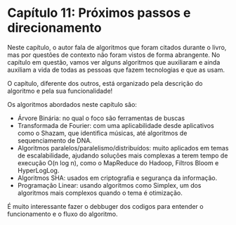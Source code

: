 # Capítulo 11: Próximos passos e direcionamento

Neste capítulo, o autor fala de algoritmos que foram citados durante o livro, mas por questões de contexto não foram vistos de forma abrangente. No capítulo em questão, vamos ver alguns algoritmos que auxiliaram e ainda auxiliam a vida de todas as pessoas que fazem tecnologias e que as usam.

O capítulo, diferente dos outros, está organizado pela descrição do algoritmo e pela sua funcionalidade!

Os algoritmos abordados neste capítulo são:

* Árvore Binária: no qual o foco são ferramentas de buscas
* Transformada de Fourier: com uma aplicabilidade desde aplicativos como o Shazam, que identifica músicas, até algoritmos de sequenciamento de DNA.
* Algoritmos paralelos/paralelismo/distribuídos: muito aplicados em temas de escalabilidade, ajudando soluções mais complexas a terem tempo de execução O(n log n), como o MapReduce do Hadoop, Filtros Bloom e HyperLogLog.
* Algoritmos SHA: usados em criptografia e segurança da informação.
* Programação Linear: usando algoritmos como Simplex, um dos algoritmos mais complexos quando o tema é otimização.

É muito interessante fazer o debbuger dos codigos para entender o funcionamento e o fluxo do algoritmo.